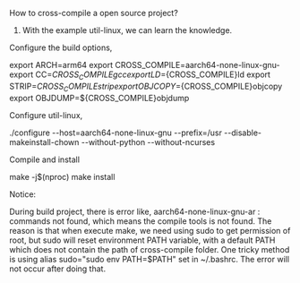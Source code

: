 How to cross-compile a open source project?

1. With the example util-linux, we can learn the knowledge.

Configure the build options,

export ARCH=arm64
export CROSS_COMPILE=aarch64-none-linux-gnu-
export CC=${CROSS_COMPILE}gcc
export LD=${CROSS_COMPILE}ld
export STRIP=${CROSS_COMPILE}strip
export OBJCOPY=${CROSS_COMPILE}objcopy
export OBJDUMP=${CROSS_COMPILE}objdump

Configure util-linux,

./configure --host=aarch64-none-linux-gnu --prefix=/usr --disable-makeinstall-chown --without-python --without-ncurses

Compile and install

make -j$(nproc)
make install


Notice: 

During build project, there is error like, aarch64-none-linux-gnu-ar : commands not found, which means the compile tools is not found. The reason is that when execute make, we need using sudo to get permission of root, but sudo will reset environment PATH variable, with a default PATH which does not contain the path of cross-compile folder. One tricky method is using alias sudo="sudo env PATH=$PATH" set in ~/.bashrc. The error will not occur after doing that.


